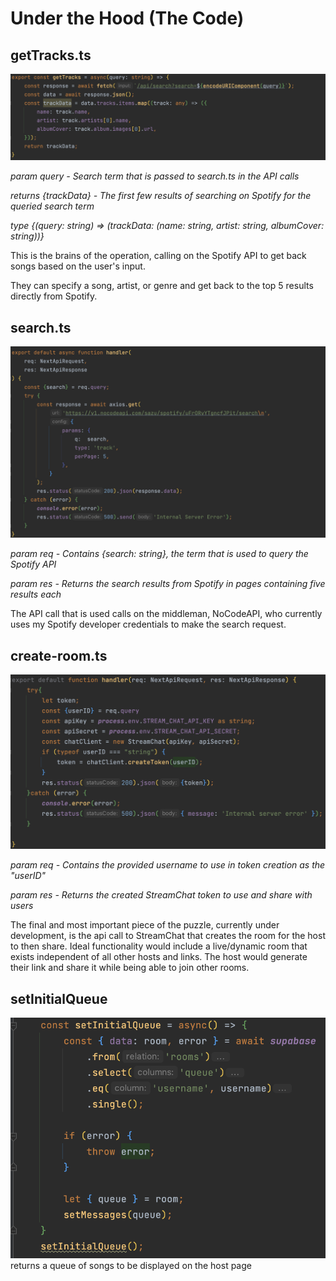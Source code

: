 # Under the Hood (The Code)

## getTracks.ts
![getTracks.ts Code](../images/getTracks.png)

*param query - Search term that is passed to search.ts in the API calls*

*returns {trackData} - The first few results of searching on Spotify for the queried search term*

*type {(query: string) => (trackData: (name: string, artist: string, albumCover: string))}*

This is the brains of the operation, calling on the Spotify API to get back songs based on the user's input.

They can specify a song, artist, or genre and get back to the top 5 results directly from Spotify.

## search.ts
![search.ts Code](../images/search.png)

*param req - Contains {search: string}, the term that is used to query the Spotify API*

*param res - Returns the search results from Spotify in pages containing five results each*

The API call that is used calls on the middleman, NoCodeAPI, who currently uses my Spotify developer credentials to make the search request.

## create-room.ts
![create-room.ts Code](../images/create-room.png)

*param req - Contains the provided username to use in token creation as the "userID"*

*param res - Returns the created StreamChat token to use and share with users*

The final and most important piece of the puzzle, currently under development, is the api call to StreamChat that creates the room for the host to then share.
Ideal functionality would include a live/dynamic room that exists independent of all other hosts and links. The host would generate their link and share it while being able to join other rooms.

## setInitialQueue 
![setInitialQueue Code](../images/setInitialQueue.png)
returns a queue of songs to be displayed on the host page